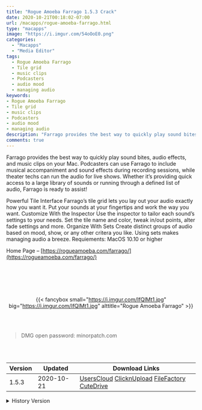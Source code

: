 ```yaml
---
title: "Rogue Amoeba Farrago 1.5.3 Crack"
date: 2020-10-21T00:18:02-07:00
url: /macapps/rogue-amoeba-farrago.html
type: "macapps"
image: "https://i.imgur.com/54oOoE0.png"
categories:
  - "Macapps"
  - "Media Editor"
tags:
  - Rogue Amoeba Farrago
  - Tile grid
  - music clips
  - Podcasters
  - audio mood
  - managing audio
keywords:
- Rogue Amoeba Farrago
- Tile grid
- music clips
- Podcasters
- audio mood
- managing audio
description: "Farrago provides the best way to quickly play sound bites, audio effects, and music clips on your Mac."
comments: true
---
```


Farrago provides the best way to quickly play sound bites, audio effects, and music clips on your Mac. Podcasters can use Farrago to include musical accompaniment and sound effects during recording sessions, while theater techs can run the audio for live shows. Whether it’s providing quick access to a large library of sounds or running through a defined list of audio, Farrago is ready to assist!

Powerful Tile Interface Farrago’s tile grid lets you lay out your audio exactly how you want it. Put your sounds at your fingertips and work the way you want.   Customize With the Inspector Use the inspector to tailor each sound’s settings to your needs. Set the tile name and color, tweak in/out points, alter fade settings and more.   Organize With Sets Create distinct groups of audio based on mood, show, or any other critera you like. Using sets makes managing audio a breeze. Requiements:  MacOS 10.10 or higher



Home Page – [https://rogueamoeba.com/farrago/](https://rogueamoeba.com/farrago/)

<br/>
<br/>
<script async src="https://pagead2.googlesyndication.com/pagead/js/adsbygoogle.js"></script>
<ins class="adsbygoogle"
     style="display:block; text-align:center;"
     data-ad-layout="in-article"
     data-ad-format="fluid"
     data-ad-client="ca-pub-8746275014476192"
     data-ad-slot="5144997159"></ins>
<script>
     (adsbygoogle = window.adsbygoogle || []).push({});
</script>
<br/>
<br/>


<center>

{{< fancybox small="https://i.imgur.com/IfQlMt1.jpg" big="https://i.imgur.com/IfQlMt1.jpg" alttitle="Rogue Amoeba Farrago" >}}

</center>

<br/>
<br/>


> DMG open password: minorpatch.com

<br/>

<br/>
<div id="history_version" class="history_version">

| Version | Updated | Download Links |
| ---- | ---- | ---- |
| 1.5.3 | 2020-10-21 | [UsersCloud](https://ouo.io/QXzWhBE)   [ClicknUpload](https://ouo.io/Lz8UE5)   [FileFactory](https://ouo.io/4Dw06NZ)   [CuteDrive](https://ouo.io/cmZbLF) |
<details>
<summary>History Version</summary>

| Version | Updated | Download Links |
| ---- | ---- | ---- |
| 1.5.2 | 2020-09-16 | [UsersCloud](https://ouo.io/K3Klgj)   [ClicknUpload](https://ouo.io/jD2grY)   [FileFactory](https://ouo.io/UihpUn)   [CuteDrive](https://ouo.io/T0WwaX) |
| 1.5.1 | 2020-05-23 | [UsersCloud](https://ouo.io/QEYL5H)   [ClicknUpload](https://ouo.io/NCYWHt)   [FileFactory](https://ouo.io/XW1cW0m)   [CuteDrive](https://ouo.io/huB7ct) |
| 1.5.0 | 2020-04-18 | [UsersCloud](https://ouo.io/gvmg54)   [ClicknUpload](https://ouo.io/V4RhoC)   [FileFactory](https://ouo.io/O2FtvDO)   [CuteDrive](https://ouo.io/zZn3HG6) |
</details>

</div>
